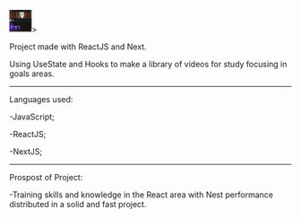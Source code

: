<p> 

<img src="assets/react1.gif" width="40" height="40" />>

</p>


Project made with ReactJS and Next.

Using UseState and Hooks to make a library of videos for study focusing in goals areas.

---------------------------------------------------------------------------------------

Languages used:

-JavaScript;

-ReactJS;

-NextJS;

---------------------------------------------------------------------------------------

Prospost of Project:

-Training skills and knowledge in the React area with Nest performance distributed in a solid and fast project.